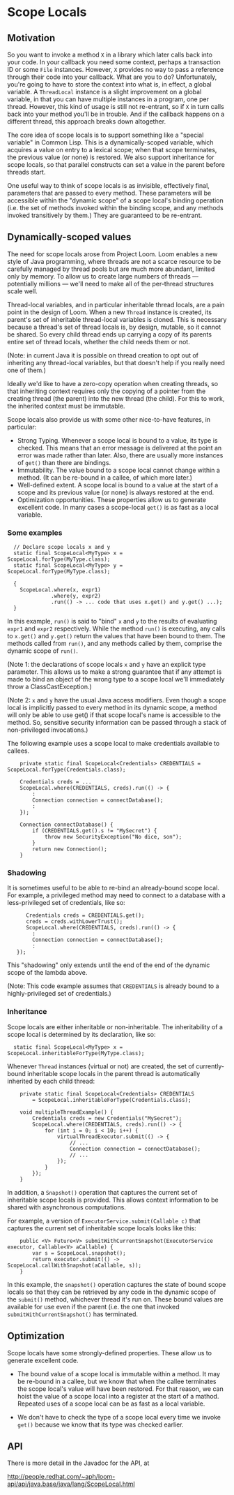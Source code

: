 # Scope Locals

## Motivation

So you want to invoke a method `X` in a library which later calls back
into your code. In your callback you need some context, perhaps a
transaction ID or some `File` instances. However, `X` provides no way
to pass a reference through their code into your callback.  What are
you to do? Unfortunately, you're going to have to store the context
into what is, in effect, a global variable. A `ThreadLocal` instance
is a slight improvement on a global variable, in that you can have
multiple instances in a program, one per thread. However, this kind of
usage is still not re-entrant, so if `X` in turn calls back into your
method you'll be in trouble. And if the callback happens on a
different thread, this approach breaks down altogether.

The core idea of scope locals is to support something like a "special
variable" in Common Lisp. This is a dynamically-scoped variable, which
acquires a value on entry to a lexical scope; when that scope
terminates, the previous value (or none) is restored. We also support
inheritance for scope locals, so that parallel constructs can set a
value in the parent before threads start.

One useful way to think of scope locals is as invisible, effectively
final, parameters that are passed to every method. These parameters
will be accessible within the "dynamic scope" of a scope local's
binding operation (i.e. the set of methods invoked within the binding
scope, and any methods invoked transitively by them.) They are
guaranteed to be re-entrant.

## Dynamically-scoped values

The need for scope locals arose from Project Loom. Loom enables a new
style of Java programming, where threads are not a scarce resource to
be carefully managed by thread pools but are much more abundant,
limited only by memory. To allow us to create large numbers of threads
&mdash; potentially millions &mdash; we'll need to make all of the
per-thread structures scale well.

Thread-local variables, and in particular inheritable thread locals,
are a pain point in the design of Loom. When a new `Thread` instance
is created, its parent's set of inheritable thread-local variables is
cloned. This is necessary because a thread's set of thread locals is,
by design, mutable, so it cannot be shared. So every child thread ends
up carrying a copy of its parents entire set of thread locals, whether
the child needs them or not.

(Note: in current Java it is possible on thread creation to opt out of
inheriting any thread-local variables, but that doesn't help if you
really need one of them.)

Ideally we'd like to have a zero-copy operation when creating threads,
so that inheriting context requires only the copying of a pointer from
the creating thread (the parent) into the new thread (the child). For
this to work, the inherited context must be immutable.

Scope locals also provide us with some other nice-to-have features, in
particular:

* Strong Typing. Whenever a scope local is bound to a value, its type
  is checked. This means that an error message is delivered at the
  point an error was made rather than later. Also, there are usually
  more instances of `get()` than there are bindings.
* Immutability. The value bound to a scope local cannot change within
  a method. (It can be re-bound in a callee, of which more later.)
* Well-defined extent. A scope local is bound to a value at the start
  of a scope and its previous value (or none) is always restored at
  the end.
* Optimization opportunities. These properties allow us to generate
  excellent code. In many cases a scope-local `get()` is as fast as a
  local variable.

### Some examples

```
  // Declare scope locals x and y
  static final ScopeLocal<MyType> x = ScopeLocal.forType(MyType.class);
  static final ScopeLocal<MyType> y = ScopeLocal.forType(MyType.class);

  {
    ScopeLocal.where(x, expr1)
              .where(y, expr2)
              .run(() -> ... code that uses x.get() and y.get() ...);
  }
```

In this example, `run()` is said to "bind" `x` and `y` to the results
of evaluating `expr1` and `expr2` respectively. While the method
`run()` is executing, any calls to `x.get()` and `y.get()` return the
values that have been bound to them. The methods called from `run()`,
and any methods called by them, comprise the dynamic scope of `run()`.

(Note 1: the declarations of scope locals `x` and `y` have an explicit
type parameter. This allows us to make a strong guarantee that if any
attempt is made to bind an object of the wrong type to a scope local
we'll immediately throw a ClassCastException.)

(Note 2: `x` and `y` have the usual Java access modifiers. Even though
a scope local is implicitly passed to every method in its dynamic
scope, a method will only be able to use get() if that scope local's
name is accessible to the method. So, sensitive security information
can be passed through a stack of non-privileged invocations.)

The following example uses a scope local to make credentials available
to callees.

```
    private static final ScopeLocal<Credentials> CREDENTIALS = ScopeLocal.forType(Credentials.class);

    Credentials creds = ...
    ScopeLocal.where(CREDENTIALS, creds).run(() -> {
        :
        Connection connection = connectDatabase();
        :
    });

    Connection connectDatabase() {
        if (CREDENTIALS.get().s != "MySecret") {
            throw new SecurityException("No dice, son");
        }
        return new Connection();
    }
```

### Shadowing

It is sometimes useful to be able to re-bind an already-bound scope
local. For example, a privileged method may need to connect to a
database with a less-privileged set of credentials, like so:

```
      Credentials creds = CREDENTIALS.get();
      creds = creds.withLowerTrust();
      ScopeLocal.where(CREDENTIALS, creds).run(() -> {
        :
        Connection connection = connectDatabase();
        :
   });      
```

This "shadowing" only extends until the end of the end of the dynamic
scope of the lambda above.
 
(Note: This code example assumes that `CREDENTIALS` is already bound
to a highly-privileged set of credentials.)

### Inheritance

Scope locals are either inheritable or non-inheritable. The
inheritability of a scope local is determined by its declaration, like
so:

```
  static final ScopeLocal<MyType> x = ScopeLocal.inheritableForType(MyType.class);
```

Whenever `Thread` instances (virtual or not) are created, the set of
currently-bound inheritable scope locals in the parent thread is
automatically inherited by each child thread:

```
    private static final ScopeLocal<Credentials> CREDENTIALS 
        = ScopeLocal.inheritableForType(Credentials.class);

    void multipleThreadExample() {
        Credentials creds = new Credentials("MySecret");
        ScopeLocal.where(CREDENTIALS, creds).run(() -> {
            for (int i = 0; i < 10; i++) {
                virtualThreadExecutor.submit(() -> {
                    // ...
                    Connection connection = connectDatabase();
                    // ...
                });
            }
        });
    }
```


In addition, a `Snapshot()` operation that captures the current set
of inheritable scope locals is provided. This allows context
information to be shared with asynchronous computations.

For example, a version of `ExecutorService.submit(Callable c)` that
captures the current set of inheritable scope locals looks like this:

```
    public <V> Future<V> submitWithCurrentSnapshot(ExecutorService executor, Callable<V> aCallable) {
        var s = ScopeLocal.snapshot();
        return executor.submit(() -> ScopeLocal.callWithSnapshot(aCallable, s));
    }
```

In this example, the `snapshot()` operation captures the state of
bound scope locals so that they can be retrieved by any code in the
dynamic scope of the `submit()` method, whichever thread it's run
on. These bound values are available for use even if the parent
(i.e. the one that invoked `submitWithCurrentSnapshot()` has
terminated.

## Optimization

Scope locals have some strongly-defined properties. These allow us to
generate excellent code.

* The bound value of a scope local is immutable within a method. It
  may be re-bound in a callee, but we know that when the callee
  terminates the scope local's value will have been restored. For that
  reason, we can hoist the value of a scope local into a register at
  the start of a mathod. Repeated uses of a scope local can be as fast
  as a local variable.

* We don't have to check the type of a scope local every time we
  invoke `get()` because we know that its type was checked earlier.

## API

There is more detail in the Javadoc for the API, at

http://people.redhat.com/~aph/loom-api/api/java.base/java/lang/ScopeLocal.html
